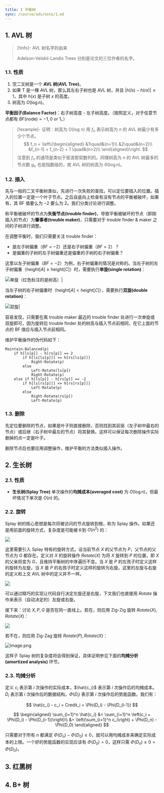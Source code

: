 ```yaml
---
title: I 平衡树
sync: /course/ads/note/1.md
---
```


## 1. AVL 树

> [!info]- AVL 树名字的由来
>
> Adelson-Velskii-Landis Trees 分别是论文的三位作者的名字。

### 1.1. 性质

1. 空二叉树是一个 **AVL 树(AVL Tree)**。
2. 如果 T 是一棵 AVL 树，那么其左右子树也是 AVL 树，并且 $|h(ls) - h(rs)| \le 1$，其中 $h(x)$ 是子树 $x$ 的高度。
3. 树高为 $O(\log n)$。

**平衡因子(Balance Factor)**：右子树高度 - 左子树高度。（按照定义，对于任意节点都有 $BF(\text{node})=-1,0\text{ or } 1$。）

>[!example]- 证明：树高为 O(log n)
>用 $f_n$ 表示树高为 $n$ 的 AVL 树最少有多少个节点。
> $$
>f_n = \left\{\begin{aligned}
>&1\quad&(n=1)\\
>&2\quad&(n=2)\\
>&f_{n-1} + f_{n-2} + 1 \quad&(n>2)\\
>\end{aligned}\right.
>$$
>注意到 $f_n$ 的通项是类似于斐波那契数列的。同理树高为 $n$ 的 AVL 树最多的节点数 $g_n$ 也是指数级的，故 AVL 树的树高为 $\Theta(\log n)$。

### 1.2. 插入

先与一般的二叉平衡树类似，先进行一次失败的查找，可以定位要插入的位置。插入的位置一定是一个叶子节点。之后自底向上检查有没有节点的平衡被破坏，如果有，其 BF 值要么为 $-2$ 要么为 $2$。我们分类讨论进行调整。

称平衡被破坏的节点为**失衡节点(trouble finder)**，导致平衡被破坏的节点（即刚插入的节点）为**肇事者(trouble maker)**，只需要对于 trouble finder & maker 之间的子树进行调整。

在调整平衡时，我们只需要关注 trouble finder：
- 是左子树偏重（$BF = -2$）还是右子树偏重（$BF = 2$）？
- 是偏重的子树的左子树偏重还是偏重的子树的右子树偏重？

这里以左子树偏重（$BF = -2$）为例，右子树偏重的情况是对称的。当左子树的左子树偏重（$\text{height}[A]\ge \text{height}[C]$）时，需要执行**单旋(single rotation)**：

![单旋（红色标注的是树高）|](https://static.memset0.cn/img/v6/2024/02/26/9dUetiBK.png)

当左子树的右子树偏重时（$\text{height}[A]< \text{height}[C]$），需要执行**双旋(double rotation)**：

![双旋|](https://static.memset0.cn/img/v6/2024/02/26/Yad7iBp1.png)

容易发现，只需要在离 trouble maker 最近的 trouble finder 处进行一次单旋或双旋即可，因为旋转后 trouble finder 处的树高与插入节点前相同，在它上面的节点的 BF 值应与插入节点前相同。

维护平衡操作的伪代码如下：

```plain
Maintain-Balanced(p)
    if h[ls[p]] - h[rs[p]] == 2
        if h[ls[ls[p]]] >= h[rs[ls[p]]]
            Right-Rotate(p)
        else
            Left-Rotate(ls[p])
            Right-Rotate(p)
    else if h[ls[p]] - h[rs[p]] == -2
        if h[ls[rs[p]]] <= h[rs[rs[p]]]
            Left-Rotate(p)
        else
            Right-Rotate(rs[p])
            Left-Rotate(p)
```


### 1.3. 删除

先定位要删除的节点，如果是叶子则直接删除，否则找到其前驱（左子树中最右的节点）或后继（右子树中最左的节点）将其替换。这样可以保证每次删除操作实际删掉的点一定是叶子。

删除节点后也要应用调整操作，维护平衡的方法类似插入操作。

## 2. 生长树

### 2.1. 性质

- **生长树(Splay Tree)** 单次操作的**均摊成本(averaged cost)** 为 $O(\log n)$，但最坏情况下单次是 $O(n)$ 的。

### 2.2. 旋转

Splay 树的核心思想是每次将被访问的节点旋转到根，称为 Splay 操作。如果还是用前面的旋转方式，复杂度是可能被卡到 $O(n^2)$ 的：

![](https://static.memset0.cn/img/v6/2024/02/26/9ntja99l.png)


这里需要引入 Splay 特有的旋转方式。设当前节点 $X$ 的父节点为 $P$，父节点的父节点为 $G$ 都存在。定义对 $X$ 的旋转操作 $Rotate(X)$ 为将 $X$ 旋转到 $P$ 的位置，即 $X$ 的父亲将变为 $G$，且维持平衡树的中序遍历不变。当 $X$ 是 $P$ 的左孩子时定义这样的旋转为左旋，当 $X$ 是 $P$ 的右孩子时定义这样的旋转为右旋。这里的左旋与右旋的定义和上文 AVL 树中的定义并不一样。

![](https://static.memset0.cn/img/v6/2024/02/26/gn7NSlBu.png)

可以通过精巧的实现让代码自行决定左旋还是右旋，下文我们也直接用 $Rotate$ 操作来表示（自动决定的）左旋或右旋。

接下来：讨论 $X,P,G$ 是否在同一直线上。若在，则应用 Zig-Zig 旋转 $Rotate(X),\,Rotate(X)$：

![](https://static.memset0.cn/img/v6/2024/02/26/5hObMV2e.png)


若不在，则应用 Zig-Zag 旋转 $Rotate(P),\,Rotate(X)$：

![image.png](https://static.memset0.cn/img/v6/2024/02/26/E1wvUUKl.png)

这样子 Splay 树的复杂度将会得到保证，具体证明参见下面的**均摊分析(amortized analysis)** 环节。

### 2.3. 均摊分析

定义 $c_i$ 表示第 $i$ 次操作的实际成本，$\hat{c_i}$ 表示第 $i$ 次操作后的均摊成本。$D_i$ 表示第 $i$ 次操作后的数据结构，$\Phi(D_i)$ 表示第 $i$ 次操作后的势能函数。我们有：

$$
\hat{c_i} - c_i = Credit_i = \Phi(D_i) - \Phi(D_{i-1}) 
$$

$$
\begin{aligned}
\sum_{i=1}^n \hat{c_i} &= \sum_{i=1}^n \left(c_i + \Phi(D_i) - \Phi(D_{i-1})\right)\\
&= \left(\sum_{i=1}^n c_i\right) + \Phi(D_n) - \Phi(D_0)
\end{aligned}
$$

只需要对于所有 $n$ 都满足 $\Phi(D_n)-\Phi(D_0)\ge 0$，就可以用均摊成本来确定实际成本的上限。一个好的势能函数的实现应该有 $\Phi(D_0)=0$，这样只需 $\Phi(D_n)\ge 0 = \Phi(D_0)$。

## 3. 红黑树


## 4. B+ 树

